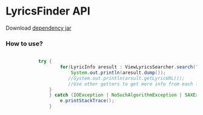 # LyricsFinder API

Download [dependency jar](https://github.com/sacOO7/LyricsFinder-API/blob/master/out/artifacts/LyricsParser_jar/LyricsParser.jar?raw=true)

### How to use?

```java

            try {
                    for(LyricInfo aresult : ViewLyricsSearcher.search("westlife","my love", 1).getLyricsInfo()) {//Artist, Title, Page
                        System.out.println(aresult.dump());
                       //System.out.println(arsult.getLyricURL());
                       //Use other getters to get more info from each lyricinfo object
                }      
                } catch (IOException | NoSuchAlgorithmException | SAXException | ParserConfigurationException e) {
                    e.printStackTrace();
                }
```                

